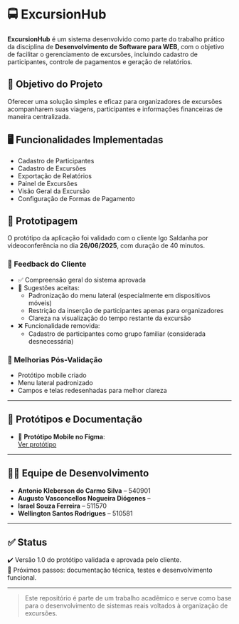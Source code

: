 # 🚍 ExcursionHub

**ExcursionHub** é um sistema desenvolvido como parte do trabalho prático da disciplina de **Desenvolvimento de Software para WEB**, com o objetivo de facilitar o gerenciamento de excursões, incluindo cadastro de participantes, controle de pagamentos e geração de relatórios.

## 📌 Objetivo do Projeto

Oferecer uma solução simples e eficaz para organizadores de excursões acompanharem suas viagens, participantes e informações financeiras de maneira centralizada.

## 🖥️ Funcionalidades Implementadas

- Cadastro de Participantes
- Cadastro de Excursões
- Exportação de Relatórios
- Painel de Excursões
- Visão Geral da Excursão
- Configuração de Formas de Pagamento

## 📱 Prototipagem

O protótipo da aplicação foi validado com o cliente Igo Saldanha por videoconferência no dia **26/06/2025**, com duração de 40 minutos.

### 📝 Feedback do Cliente

- ✅ Compreensão geral do sistema aprovada
- 🔁 Sugestões aceitas:
  - Padronização do menu lateral (especialmente em dispositivos móveis)
  - Restrição da inserção de participantes apenas para organizadores
  - Clareza na visualização do tempo restante da excursão
- ❌ Funcionalidade removida:
  - Cadastro de participantes como grupo familiar (considerada desnecessária)

### 🔧 Melhorias Pós-Validação

- Protótipo mobile criado
- Menu lateral padronizado
- Campos e telas redesenhadas para melhor clareza

---

## 🔗 Protótipos e Documentação

- 📱 **Protótipo Mobile no Figma**:  
  [Ver protótipo](https://www.figma.com/design/ejVq4FlRBjaNFEOadWPEhX/ExcursionHub-Mobile?node-id=0-1&t=8Igm39hj0Lzrv0wy-1)

---

## 👨‍💻 Equipe de Desenvolvimento

- **Antonio Kleberson do Carmo Silva** – 540901
- **Augusto Vasconcellos Nogueira Diógenes** –
- **Israel Souza Ferreira** – 511570  
- **Wellington Santos Rodrigues** – 510581  

---

## ✅ Status

✔️ Versão 1.0 do protótipo validada e aprovada pelo cliente.  
📅 Próximos passos: documentação técnica, testes e desenvolvimento funcional.

---

> Este repositório é parte de um trabalho acadêmico e serve como base para o desenvolvimento de sistemas reais voltados à organização de excursões.

